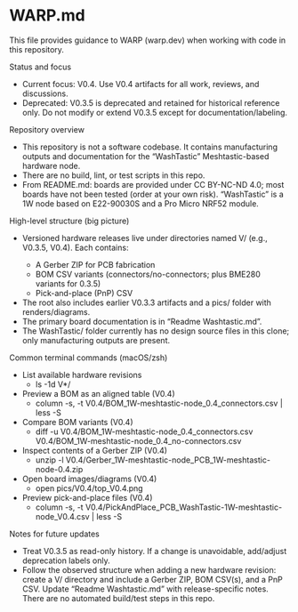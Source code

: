# WARP.md

This file provides guidance to WARP (warp.dev) when working with code in this repository.

Status and focus
- Current focus: V0.4. Use V0.4 artifacts for all work, reviews, and discussions.
- Deprecated: V0.3.5 is deprecated and retained for historical reference only. Do not modify or extend V0.3.5 except for documentation/labeling.

Repository overview
- This repository is not a software codebase. It contains manufacturing outputs and documentation for the “WashTastic” Meshtastic-based hardware node.
- There are no build, lint, or test scripts in this repo.
- From README.md: boards are provided under CC BY-NC-ND 4.0; most boards have not been tested (order at your own risk). “WashTastic” is a 1W node based on E22-90030S and a Pro Micro NRF52 module.

High-level structure (big picture)
- Versioned hardware releases live under directories named V<version>/ (e.g., V0.3.5, V0.4). Each contains:
  - A Gerber ZIP for PCB fabrication
  - BOM CSV variants (connectors/no-connectors; plus BME280 variants for 0.3.5)
  - Pick-and-place (PnP) CSV
- The root also includes earlier V0.3.3 artifacts and a pics/ folder with renders/diagrams.
- The primary board documentation is in “Readme Washtastic.md”.
- The WashTastic/ folder currently has no design source files in this clone; only manufacturing outputs are present.

Common terminal commands (macOS/zsh)
- List available hardware revisions
  - ls -1d V*/
- Preview a BOM as an aligned table (V0.4)
  - column -s, -t V0.4/BOM_1W-meshtastic-node_0.4_connectors.csv | less -S
- Compare BOM variants (V0.4)
  - diff -u V0.4/BOM_1W-meshtastic-node_0.4_connectors.csv V0.4/BOM_1W-meshtastic-node_0.4_no-connectors.csv
- Inspect contents of a Gerber ZIP (V0.4)
  - unzip -l V0.4/Gerber_1W-meshtastic-node_PCB_1W-meshtastic-node-0.4.zip
- Open board images/diagrams (V0.4)
  - open pics/V0.4/top_V0.4.png
- Preview pick-and-place files (V0.4)
  - column -s, -t V0.4/PickAndPlace_PCB_WashTastic-1W-meshtastic-node_V0.4.csv | less -S

Notes for future updates
- Treat V0.3.5 as read-only history. If a change is unavoidable, add/adjust deprecation labels only.
- Follow the observed structure when adding a new hardware revision: create a V<version>/ directory and include a Gerber ZIP, BOM CSV(s), and a PnP CSV. Update “Readme Washtastic.md” with release-specific notes. There are no automated build/test steps in this repo.


